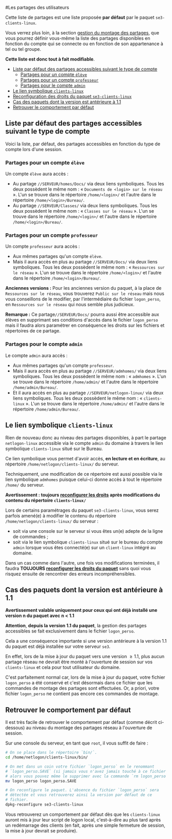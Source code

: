 #Les partages des utilisateurs

Cette liste de partages est une liste proposée **par défaut** par le paquet `se3-clients-linux`.

Vous verrez plus loin, à la section [gestion du montage des partages](script_logon.md#gestion-du-montage-des-partages-réseau), que vous pourrez définir vous-même
la liste des partages disponibles en fonction du compte qui se connecte ou en fonction de son appartenance à tel ou tel groupe.

**Cette liste est donc tout à fait modifiable**.

* [Liste par défaut des partages accessibles suivant le type de compte](#liste-par-défaut-des-partages-accessibles-suivant-le-type-de-compte)
    * [Partages pour un compte `élève`](#partages-pour-un-compte-élève)
    * [Partages pour un compte `professeur`](#partages-pour-un-compte-professeur)
    * [Partages pour le compte `admin`](#partages-pour-le-compte-admin)
* [Le lien symbolique `clients-linux`](#le-lien-symbolique-clients-linux)
* [Reconfiguration des droits du paquet `se3-clients-linux`](reconfiguration_restauration.md)
* [Cas des paquets dont la version est antérieure à 1.1](#cas-des-paquets-dont-la-version-est-antérieure-à-11)
* [Retrouver le comportement par défaut](#retrouver-le-comportement-par-défaut)



## Liste par défaut des partages accessibles suivant le type de compte

Voici la liste, par défaut, des partages accessibles en fonction du type de compte lors d'une session.


### Partages pour un compte `élève`

Un compte `élève` aura accès :

* Au partage `//SERVEUR/homes/Docs/` via deux liens symboliques. Tous les deux possèdent le même nom : « `Documents de <login> sur le réseau` ». L'un se trouve dans le répertoire `/home/<login>/` et l'autre dans le répertoire `/home/<login>/Bureau/`.
* Au partage `//SERVEUR/Classes/` via deux liens symboliques. Tous les deux possèdent le même nom : « `Classes sur le réseau` ». L'un se trouve dans le répertoire `/home/<login>/` et l'autre dans le répertoire `/home/<login>/Bureau/`.


### Partages pour un compte `professeur`

Un compte `professeur` aura accès :

* Aux mêmes partages qu'un compte `élève`.
* Mais il aura accès en plus au partage `//SERVEUR/Docs/` via deux liens symboliques. Tous les deux possèdent le même nom : « `Ressources sur le réseau` ». L'un se trouve dans le répertoire `/home/<login>/` et l'autre dans le répertoire `/home/<login>/Bureau/`.

**Anciennes versions :** Pour les anciennes version du paquet, à la place de `Ressources sur le réseau`, vous trouverez `Public sur le réseau` mais nous vous conseillons de le modifier, par l'intermédiaire du fichier `logon_perso`, en `Ressources sur le réseau` qui nous semble plus judicieux.

**Remarque :** Ce partage`//SERVEUR/Docs/` pourra aussi être accessible aux élèves en supprimant ses conditions d'accès dans le fichier `logon_perso` mais il faudra alors paramétrer en conséquence les droits sur les fichiers et répertoires de ce partage.


### Partages pour le compte `admin`

Le compte `admin` aura accès :

* Aux mêmes partages qu'un compte `professeur`.
* Mais il aura accès en plus au partage `//SERVEUR/admhomes/` via deux liens symboliques. Tous les deux possèdent le même nom : « `admhomes` ». L'un se trouve dans le répertoire `/home/admin/` et l'autre dans le répertoire `/home/admin/Bureau/`.
* Et il aura accès en plus au partage `//SERVEUR/netlogon-linux/` via deux liens symboliques. Tous les deux possèdent le même nom : « `clients-linux` ». L'un se trouve dans le répertoire `/home/admin/` et l'autre dans le répertoire `/home/admin/Bureau/`.


## Le lien symbolique `clients-linux`

Rien de nouveau donc au niveau des partages disponibles, à part le partage `netlogon-linux` accessible via le compte `admin` du domaine à travers le lien symbolique `clients-linux` situé sur le Bureau.

Ce lien symbolique vous permet d'avoir accès, **en lecture et en écriture**, au répertoire `/home/netlogon/clients-linux/` du serveur.

Techniquement, une modification de ce répertoire est aussi possible via le lien symbolique `admhomes` puisque celui-ci donne accès à tout le répertoire `/home/` du serveur.

**Avertissement : toujours [reconfigurer les droits](reconfiguration_restauration.md) après modifications du contenu du répertoire `clients-linux/`**

Lors de certains paramétrages du paquet `se3-clients-linux`, vous serez parfois amené(e) à modifier le contenu du répertoire `/home/netlogon/clients-linux/` du serveur :

* soit via une console sur le serveur si vous êtes un(e) adepte de la ligne de commandes ;
* soit via le lien symbolique `clients-linux` situé sur le bureau du compte `admin` 
lorsque vous êtes connecté(e) sur un `client-linux` intégré au domaine.

Dans un cas comme dans l'autre, une fois vos modifications terminées, il faudra **TOUJOURS [reconfigurer les droits du paquet](reconfiguration_restauration.md)** sans quoi vous risquez ensuite de rencontrer des erreurs incompréhensibles.


## Cas des paquets dont la version est antérieure à 1.1

**Avertissement valable uniquement pour ceux qui ont déjà installé une version n du paquet avec n < 1.1**

**Attention**, **depuis la version 1.1 du paquet**, la gestion des partages accessibles se fait exclusivement dans le fichier `logon_perso`.

Cela a une conséquence importante si une version antérieure à la version $1.1$ du paquet est déjà installée sur votre serveur `se3`.

En effet, lors de la mise à jour du paquet vers une version $\geq 1.1$, plus aucun partage réseau ne devrait être monté à l'ouverture de session sur vos `clients-linux` et cela pour tout utilisateur du domaine.

C'est parfaitement normal car, lors de la mise à jour du paquet, votre fichier `logon_perso` a été conservé et c'est désormais dans ce fichier que les commandes de montage des partages sont effectuées. Or, a priori, votre fichier `logon_perso` ne contient pas encore ces commandes de montage.


## Retrouver le comportement par défaut

Il est très facile de retrouver le comportement par défaut (comme décrit ci-dessous) au niveau du montage des partages réseau à l'ouverture de session.

Sur une console du serveur, en tant que `root`, il vous suffit de faire :

```sh
# On se place dans le répertoire `bin/`.
cd /home/netlogon/clients-linux/bin/

# On met dans un coin votre fichier `logon_perso` en le renommant
# `logon_perso.SAVE` (si jamais vous n'avez jamais touché à ce fichier
# alors vous pouvez même le supprimer avec la commande `rm logon_perso`).
mv logon_perso logon_perso.SAVE

# On reconfigure le paquet. L'absence du fichier `logon_perso` sera
# détectée et vous retrouverez ainsi la version par défaut de ce 
# fichier.
dpkg-reconfigure se3-clients-linux
```

Vous retrouverez un comportement par défaut dès que les `clients-linux` auront mis à jour leur script de logon local, c'est-à-dire au plus tard après un redémarrage des clients (en fait, après une simple fermeture de session, la mise à jour devrait se produire).

